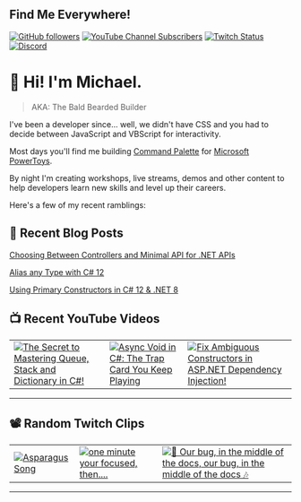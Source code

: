 ## Find Me Everywhere!

[![GitHub followers](https://img.shields.io/github/followers/michaeljolley?style=social)](https://github.com/michaeljolley) [![YouTube Channel Subscribers](https://img.shields.io/youtube/channel/subscribers/UCn2FoDbv_veJB_UbrF93_jw?style=social)](https://youtube.com/baldbeardedbuilder) [![Twitch Status](https://img.shields.io/twitch/status/baldbeardedbuilder?style=social)](https://twitch.tv/baldbeardedbuilder) [![Discord](https://img.shields.io/discord/565665509350178827)](https://discord.gg/XSG7HJm)

# 👋 Hi! I'm Michael.

> AKA: The Bald Bearded Builder

I've been a developer since... well, we didn't have CSS and you had to decide between JavaScript and VBScript for interactivity.

Most days you'll find me building [Command Palette](https://learn.microsoft.com/en-us/windows/powertoys/command-palette/overview) for [Microsoft PowerToys](https://github.com/microsoft/PowerToys).

By night I'm creating workshops, live streams, demos and other content to help developers learn new skills and level up their careers.

Here's a few of my recent ramblings:

## 📝 Recent Blog Posts


[Choosing Between Controllers and Minimal API for .NET APIs](https:&#x2F;&#x2F;baldbeardedbuilder.com&#x2F;blog&#x2F;choosing-between-dotnet-controllers-and-minimal-apis&#x2F;)


[Alias any Type with C# 12](https:&#x2F;&#x2F;baldbeardedbuilder.com&#x2F;blog&#x2F;alias-any-type-in-csharp-12&#x2F;)


[Using Primary Constructors in C# 12 &amp; .NET 8](https:&#x2F;&#x2F;baldbeardedbuilder.com&#x2F;blog&#x2F;primary-constructors-in-csharp-12-dotnet&#x2F;)


## 📺 Recent YouTube Videos

<table>
  <tr>
    <td>
      <a href="https://www.youtube.com/watch?v=CLByGM0iATY" target="_blank">
        <img style="align=center" src="https://i2.ytimg.com/vi/CLByGM0iATY/mqdefault.jpg" alt="The Secret to Mastering Queue, Stack and Dictionary in C#!"/>
      </a>
    </td>
    <td>
      <a href="https://www.youtube.com/watch?v=4WsST_9MX_4" target="_blank">
        <img style="align=center" src="https://i2.ytimg.com/vi/4WsST_9MX_4/mqdefault.jpg" alt="Async Void in C#: The Trap Card You Keep Playing"/>
      </a>
    </td>
    <td>
      <a href="https://www.youtube.com/shorts/Mccqa_Z8-DY" target="_blank">
        <img style="align=center" src="https://i2.ytimg.com/vi/Mccqa_Z8-DY/mqdefault.jpg" alt="Fix Ambiguous Constructors in ASP.NET Dependency Injection!"/>
      </a>
    </td>
  </tr>
</table>

---

## 📽️ Random Twitch Clips

<table>
  <tr>
    <td>
      <a href="https://www.twitch.tv/baldbeardedbuilder/clip/FantasticMagnificentWatermelonPanicBasket" target="_blank">
        <img src="https://static-cdn.jtvnw.net/twitch-clips/40167271886-offset-1914-preview-480x272.jpg" alt="Asparagus Song"/>
      </a>
    </td>
    <td>
      <a href="https://www.twitch.tv/baldbeardedbuilder/clip/BovineCallousPandaWutFace-E3CPBruwOFhcCFmW" target="_blank">
        <img src="https://static-cdn.jtvnw.net/twitch-clips/A3bq_BNwjwa7sDhYXAhZlg/AT-cm%7CA3bq_BNwjwa7sDhYXAhZlg-preview-480x272.jpg" alt="one minute your focused, then...."/>
      </a>
    </td>
    <td>
      <a href="https://www.twitch.tv/baldbeardedbuilder/clip/AgreeableCredulousTildeJebaited" target="_blank">
        <img src="https://static-cdn.jtvnw.net/twitch-clips/AT-cm%7C886780696-preview-480x272.jpg" alt="🎵 Our bug, in the middle of the docs, our bug, in the middle of the docs 🎶"/>
      </a>
    </td>
  </tr>
</table>

---
